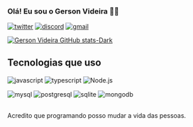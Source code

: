 ### Olá! Eu sou o Gerson Videira ✌🏾 

[![twitter](https://img.shields.io/badge/Twitter-1DA1F2?style=for-the-badge&logo=twitter&logoColor=white)](https://twitter.com/@srvideira)
[![discord](https://img.shields.io/badge/Discord-7289DA?style=for-the-badge&logo=discord&logoColor=white/)](https://discord.com/channels/@me)
[![gmail](https://img.shields.io/badge/Gmail-D14836?style=for-the-badge&logo=gmail&logoColor=white)](https://mail.google.com/)





[![Gerson Videira GitHub stats-Dark](https://github-readme-stats.vercel.app/api?username=gersonvideira&show_icons=true&theme=dracula)](https://github.com/gersonvideira/github-readme-stats#gh-dark-mode-only)

## Tecnologias que uso
<p/>
<div style="display: inline_block">
    <img align="center" alt="javascript" src="https://img.shields.io/badge/JavaScript-F7DF1E?style=for-the-badge&logo=javascript&logoColor=black">
    <img align="center" alt="typescript" src="https://img.shields.io/badge/TypeScript-007ACC?style=for-the-badge&logo=typescript&logoColor=black">
    <img align="center" alt="Node.js" src="https://img.shields.io/badge/Node.js-43853D?style=for-the-badge&logo=node.js&logoColor=black">

</div>
<p/>
<div style="display: inline_block">
    <img align="center" alt="mysql" src="https://img.shields.io/badge/MySQL-black?style=for-the-badge&logo=mysql&logoColor=white">
    <img align="center" alt="postgresql" src="https://img.shields.io/badge/PostgreSQL-316192?style=for-the-badge&logo=postgresql&logoColor=white">
    <img align="center" alt="sqlite" src="https://img.shields.io/badge/SQLite-07405E?style=for-the-badge&logo=sqlite&logoColor=white">
    <img align="center" alt="mongodb" src="https://img.shields.io/badge/MongoDB-4EA94B?style=for-the-badge&logo=mongodb&logoColor=white">

</div><br/>

 Acredito que programando posso mudar a vida das pessoas.
